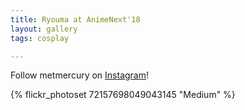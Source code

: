 ```yaml
---
title: Ryouma at AnimeNext'18
layout: gallery
tags: cosplay

---
```


Follow metmercury on [Instagram](https://www.instagram.com/metmercury)!

{% flickr_photoset 72157698049043145 "Medium" %}